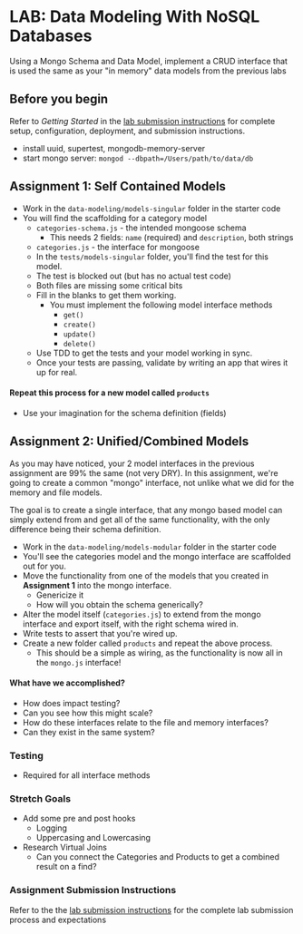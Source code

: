 # LAB: Data Modeling With NoSQL Databases

Using a Mongo Schema and Data Model, implement a CRUD interface that is used the same as your "in memory" data models from the previous labs

## Before you begin
Refer to *Getting Started*  in the [lab submission instructions](../../../reference/submission-instructions/labs/README.md) for complete setup, configuration, deployment, and submission instructions.

* install uuid, supertest, mongodb-memory-server
* start mongo server: `mongod --dbpath=/Users/path/to/data/db`

## Assignment 1: Self Contained Models

* Work in the `data-modeling/models-singular` folder in the starter code
* You will find the scaffolding for a category model
  * `categories-schema.js` - the intended mongoose schema
    * This needs 2 fields: `name` (required) and `description`, both strings
  * `categories.js` - the interface for mongoose
  * In the `tests/models-singular` folder, you'll find the test for this model.
  * The test is blocked out (but has no actual test code)
  * Both files are missing some critical bits
  * Fill in the blanks to get them working.
    * You must implement the following model interface methods
      * `get()`
      * `create()`
      * `update()`
      * `delete()`
  * Use TDD to get the tests and your model working in sync.
  * Once your tests are passing, validate by writing an app that wires it up for real.

#### Repeat this process for a new model called `products`
* Use your imagination for the schema definition (fields)


## Assignment 2: Unified/Combined Models
As you may have noticed, your 2 model interfaces in the previous assignment are 99% the same (not very DRY).  In this assignment, we're going to create a common "mongo" interface, not unlike what we did for the memory and file models.

The goal is to create a single interface, that any mongo based model can simply extend from and get all of the same functionality, with the only difference being their schema definition.

* Work in the `data-modeling/models-modular` folder in the starter code
* You'll see the categories model and the mongo interface are scaffolded out for you.
* Move the functionality from one of the models that you created in **Assignment 1** into the mongo interface.
  * Genericize it
  * How will you obtain the schema generically?
* Alter the model itself (`categories.js`) to extend from the mongo interface and export itself, with the right schema wired in.
* Write tests to assert that you're wired up.
* Create a new folder called `products` and repeat the above process.
  * This should be a simple as wiring, as the functionality is now all in the `mongo.js` interface!

#### What have we accomplished?
* How does impact testing?
* Can you see how this might scale?
* How do these interfaces relate to the file and memory interfaces?
* Can they exist in the same system?


### Testing
* Required for all interface methods


### Stretch Goals
* Add some pre and post hooks
  * Logging
  * Uppercasing and Lowercasing
* Research Virtual Joins
  * Can you connect the Categories and Products to get a combined result on a find?

### Assignment Submission Instructions
Refer to the the [lab submission instructions](../../../reference/submission-instructions/labs/README.md) for the complete lab submission process and expectations
